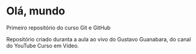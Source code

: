 # Olá, mundo
 Primeiro repositório do curso Git e GitHub

 Repositório criado duranta a aula ao vivo do Gustavo Guanabara, do canal do YouTube Curso em Vídeo.
